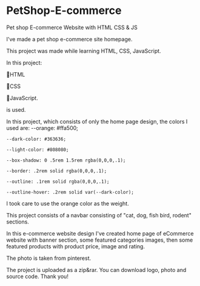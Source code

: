 # PetShop-E-commerce
Pet shop E-commerce Website with HTML CSS &amp; JS


I've made a pet shop e-commerce site homepage.

This project was made while learning HTML, CSS, JavaScript.

In this project:

🎯HTML

🎯CSS

🎯JavaScript.

is used.

In this project, which consists of only the home page design, the colors I used are:
    --orange: #ffa500;
    
    --dark-color: #363636;
    
    --light-color: #808080;
    
    --box-shadow: 0 .5rem 1.5rem rgba(0,0,0,.1);
    
    --border: .2rem solid rgba(0,0,0,.1);
    
    --outline: .1rem solid rgba(0,0,0,.1);
    
    --outline-hover: .2rem solid var(--dark-color);
    
I took care to use the orange color as the weight.


This project consists of a navbar consisting of "cat, dog, fish bird, rodent" sections.

In this e-commerce website design I've created home page of eCommerce website with banner section, some featured categories images, then some featured products with product price, image and rating. 

The photo is taken from pinterest.

The project is uploaded as a zip&rar. You can download logo, photo and source code. Thank you!
